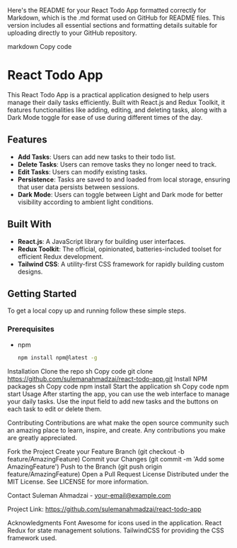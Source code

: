 Here's the README for your React Todo App formatted correctly for Markdown, which is the .md format used on GitHub for README files. This version includes all essential sections and formatting details suitable for uploading directly to your GitHub repository.

markdown
Copy code
# React Todo App

This React Todo App is a practical application designed to help users manage their daily tasks efficiently. Built with React.js and Redux Toolkit, it features functionalities like adding, editing, and deleting tasks, along with a Dark Mode toggle for ease of use during different times of the day.

## Features

- **Add Tasks**: Users can add new tasks to their todo list.
- **Delete Tasks**: Users can remove tasks they no longer need to track.
- **Edit Tasks**: Users can modify existing tasks.
- **Persistence**: Tasks are saved to and loaded from local storage, ensuring that user data persists between sessions.
- **Dark Mode**: Users can toggle between Light and Dark mode for better visibility according to ambient light conditions.

## Built With

- **React.js**: A JavaScript library for building user interfaces.
- **Redux Toolkit**: The official, opinionated, batteries-included toolset for efficient Redux development.
- **Tailwind CSS**: A utility-first CSS framework for rapidly building custom designs.

## Getting Started

To get a local copy up and running follow these simple steps.

### Prerequisites

- npm
  ```sh
  npm install npm@latest -g
Installation
Clone the repo
sh
Copy code
git clone https://github.com/sulemanahmadzai/react-todo-app.git
Install NPM packages
sh
Copy code
npm install
Start the application
sh
Copy code
npm start
Usage
After starting the app, you can use the web interface to manage your daily tasks. Use the input field to add new tasks and the buttons on each task to edit or delete them.

Contributing
Contributions are what make the open source community such an amazing place to learn, inspire, and create. Any contributions you make are greatly appreciated.

Fork the Project
Create your Feature Branch (git checkout -b feature/AmazingFeature)
Commit your Changes (git commit -m 'Add some AmazingFeature')
Push to the Branch (git push origin feature/AmazingFeature)
Open a Pull Request
License
Distributed under the MIT License. See LICENSE for more information.

Contact
Suleman Ahmadzai - your-email@example.com

Project Link: https://github.com/sulemanahmadzai/react-todo-app

Acknowledgments
Font Awesome for icons used in the application.
React Redux for state management solutions.
TailwindCSS for providing the CSS framework used.
